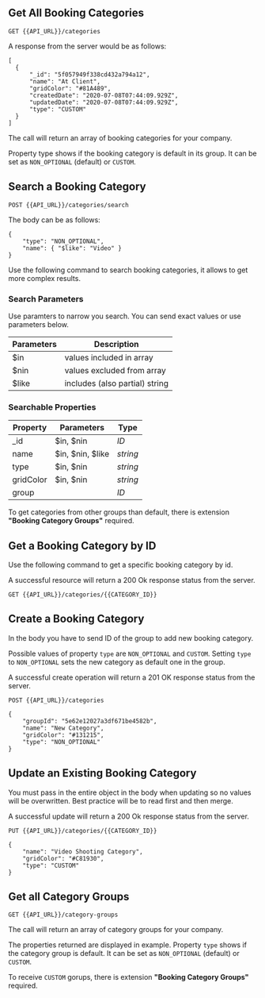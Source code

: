 ## Get All Booking Categories

```
GET {{API_URL}}/categories
```
A response from the server would be as follows:
```
[
  {
      "_id": "5f057949f338cd432a794a12",
      "name": "At Client",
      "gridColor": "#81A489",
      "createdDate": "2020-07-08T07:44:09.929Z",
      "updatedDate": "2020-07-08T07:44:09.929Z",
      "type": "CUSTOM"
  }
]
```

The call will return an array of booking categories for your company.

Property type shows if the booking category is default in its group. It can be set as `NON_OPTIONAL` (default) or `CUSTOM`.

## Search a Booking Category

```
POST {{API_URL}}/categories/search
```
The body can be as follows:
```
{
	"type": "NON_OPTIONAL",
	"name": { "$like": "Video" }
}
```
Use the following command to search booking categories, it allows to get more complex results.

### Search Parameters
Use paramters to narrow you search. You can send exact values or use parameters below.

Parameters | Description
--- | ---
$in | values included in array
$nin | values excluded from array
$like | includes (also partial) string

### Searchable Properties
Property | Parameters  | Type
--- |-------------| ---
_id | $in, $nin   | *ID*
name | $in, $nin, $like | *string*
type | $in, $nin   | *string*
gridColor | $in, $nin   | *string*
group |             | *ID*

To get categories from other groups than default, there is extension **"Booking Category Groups"** required.

## Get a Booking Category by ID
Use the following command to get a specific booking category by id.

A successful resource will return a 200 Ok response status from the server.

```
GET {{API_URL}}/categories/{{CATEGORY_ID}}
```

## Create a Booking Category
In the body you have to send ID of the group to add new booking category.

Possible values of property `type` are `NON_OPTIONAL` and `CUSTOM`. Setting `type` to `NON_OPTIONAL` sets the new category as default one in the group.

A successful create operation will return a 201 OK response status from the server.

```
POST {{API_URL}}/categories
```

```
{
	"groupId": "5e62e12027a3df671be4582b",
	"name": "New Category",
	"gridColor": "#131215",
	"type": "NON_OPTIONAL"
}
```

## Update an Existing Booking Category
You must pass in the entire object in the body when updating so no values will be overwritten. Best practice will be to read first and then merge.

A successful update will return a 200 Ok response status from the server.

```
PUT {{API_URL}}/categories/{{CATEGORY_ID}}
```

```
{
    "name": "Video Shooting Category",
    "gridColor": "#C81930",
    "type": "CUSTOM"
}
```

## Get all Category Groups
```
GET {{API_URL}}/category-groups
```
The call will return an array of category groups for your company. 

The properties returned are displayed in example.
Property `type` shows if the category group is default. It can be set as `NON_OPTIONAL` (default) or `CUSTOM`.

To receive `CUSTOM` gorups, there is extension **"Booking Category Groups"** required.
